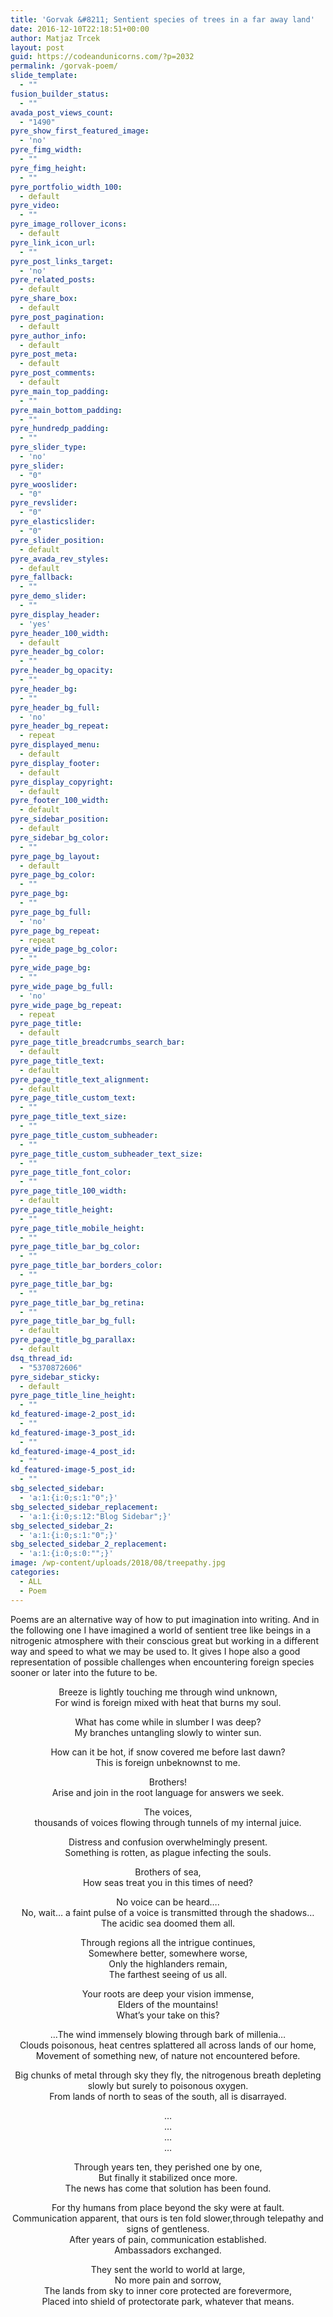 ```yaml
---
title: 'Gorvak &#8211; Sentient species of trees in a far away land'
date: 2016-12-10T22:18:51+00:00
author: Matjaz Trcek
layout: post
guid: https://codeandunicorns.com/?p=2032
permalink: /gorvak-poem/
slide_template:
  - ""
fusion_builder_status:
  - ""
avada_post_views_count:
  - "1490"
pyre_show_first_featured_image:
  - 'no'
pyre_fimg_width:
  - ""
pyre_fimg_height:
  - ""
pyre_portfolio_width_100:
  - default
pyre_video:
  - ""
pyre_image_rollover_icons:
  - default
pyre_link_icon_url:
  - ""
pyre_post_links_target:
  - 'no'
pyre_related_posts:
  - default
pyre_share_box:
  - default
pyre_post_pagination:
  - default
pyre_author_info:
  - default
pyre_post_meta:
  - default
pyre_post_comments:
  - default
pyre_main_top_padding:
  - ""
pyre_main_bottom_padding:
  - ""
pyre_hundredp_padding:
  - ""
pyre_slider_type:
  - 'no'
pyre_slider:
  - "0"
pyre_wooslider:
  - "0"
pyre_revslider:
  - "0"
pyre_elasticslider:
  - "0"
pyre_slider_position:
  - default
pyre_avada_rev_styles:
  - default
pyre_fallback:
  - ""
pyre_demo_slider:
  - ""
pyre_display_header:
  - 'yes'
pyre_header_100_width:
  - default
pyre_header_bg_color:
  - ""
pyre_header_bg_opacity:
  - ""
pyre_header_bg:
  - ""
pyre_header_bg_full:
  - 'no'
pyre_header_bg_repeat:
  - repeat
pyre_displayed_menu:
  - default
pyre_display_footer:
  - default
pyre_display_copyright:
  - default
pyre_footer_100_width:
  - default
pyre_sidebar_position:
  - default
pyre_sidebar_bg_color:
  - ""
pyre_page_bg_layout:
  - default
pyre_page_bg_color:
  - ""
pyre_page_bg:
  - ""
pyre_page_bg_full:
  - 'no'
pyre_page_bg_repeat:
  - repeat
pyre_wide_page_bg_color:
  - ""
pyre_wide_page_bg:
  - ""
pyre_wide_page_bg_full:
  - 'no'
pyre_wide_page_bg_repeat:
  - repeat
pyre_page_title:
  - default
pyre_page_title_breadcrumbs_search_bar:
  - default
pyre_page_title_text:
  - default
pyre_page_title_text_alignment:
  - default
pyre_page_title_custom_text:
  - ""
pyre_page_title_text_size:
  - ""
pyre_page_title_custom_subheader:
  - ""
pyre_page_title_custom_subheader_text_size:
  - ""
pyre_page_title_font_color:
  - ""
pyre_page_title_100_width:
  - default
pyre_page_title_height:
  - ""
pyre_page_title_mobile_height:
  - ""
pyre_page_title_bar_bg_color:
  - ""
pyre_page_title_bar_borders_color:
  - ""
pyre_page_title_bar_bg:
  - ""
pyre_page_title_bar_bg_retina:
  - ""
pyre_page_title_bar_bg_full:
  - default
pyre_page_title_bg_parallax:
  - default
dsq_thread_id:
  - "5370872606"
pyre_sidebar_sticky:
  - default
pyre_page_title_line_height:
  - ""
kd_featured-image-2_post_id:
  - ""
kd_featured-image-3_post_id:
  - ""
kd_featured-image-4_post_id:
  - ""
kd_featured-image-5_post_id:
  - ""
sbg_selected_sidebar:
  - 'a:1:{i:0;s:1:"0";}'
sbg_selected_sidebar_replacement:
  - 'a:1:{i:0;s:12:"Blog Sidebar";}'
sbg_selected_sidebar_2:
  - 'a:1:{i:0;s:1:"0";}'
sbg_selected_sidebar_2_replacement:
  - 'a:1:{i:0;s:0:"";}'
image: /wp-content/uploads/2018/08/treepathy.jpg
categories:
  - ALL
  - Poem
---
```

<p style="text-align: left;">
  Poems are an alternative way of how to put imagination into writing. And in the following one I have imagined a world of sentient tree like beings in a nitrogenic atmosphere with their conscious great but working in a different way and speed to what we may be used to. It gives I hope also a good representation of possible challenges when encountering foreign species sooner or later into the future to be.
</p>

<p style="text-align: center;">
  Breeze is lightly touching me through wind unknown,<br /> For wind is foreign mixed with heat that burns my soul.
</p>

<p style="text-align: center;">
  What has come while in slumber I was deep?<br /> My branches untangling slowly to winter sun.
</p>

<p style="text-align: center;">
  How can it be hot, if snow covered me before last dawn?<br /> This is foreign unbeknownst to me.
</p>

<p style="text-align: center;">
  Brothers!<br /> Arise and join in the root language for answers we seek.
</p>

<p style="text-align: center;">
  The voices,<br /> thousands of voices flowing through tunnels of my internal juice.
</p>

<p style="text-align: center;">
  Distress and confusion overwhelmingly present.<br /> Something is rotten, as plague infecting the souls.
</p>

<p style="text-align: center;">
  Brothers of sea,<br /> How seas treat you in this times of need?
</p>

<p style="text-align: center;">
  No voice can be heard….<br /> No, wait… a faint pulse of a voice is transmitted through the shadows…<br /> The acidic sea doomed them all.
</p>

<p style="text-align: center;">
  Through regions all the intrigue continues,<br /> Somewhere better, somewhere worse,<br /> Only the highlanders remain,<br /> The farthest seeing of us all.
</p>

<p style="text-align: center;">
  Your roots are deep your vision immense,<br /> Elders of the mountains!<br /> What&#8217;s your take on this?
</p>

<p style="text-align: center;">
  &#8230;The wind immensely blowing through bark of millenia…<br /> Clouds poisonous, heat centres splattered all across lands of our home,<br /> Movement of something new, of nature not encountered before.
</p>

<p style="text-align: center;">
  Big chunks of metal through sky they fly, the nitrogenous breath depleting slowly but surely to poisonous oxygen.<br /> From lands of north to seas of the south, all is disarrayed.
</p>

<p style="text-align: center;">
  …<br /> …<br /> …<br /> …
</p>

<p style="text-align: center;">
  Through years ten, they perished one by one,<br /> But finally it stabilized once more.<br /> The news has come that solution has been found.
</p>

<p style="text-align: center;">
  For thy humans from place beyond the sky were at fault.<br /> Communication apparent, that ours is ten fold slower,through telepathy and signs of gentleness.<br /> After years of pain, communication established.<br /> Ambassadors exchanged.
</p>

<p style="text-align: center;">
  They sent the world to world at large,<br /> No more pain and sorrow,<br /> The lands from sky to inner core protected are forevermore,<br /> Placed into shield of protectorate park, whatever that means.
</p>